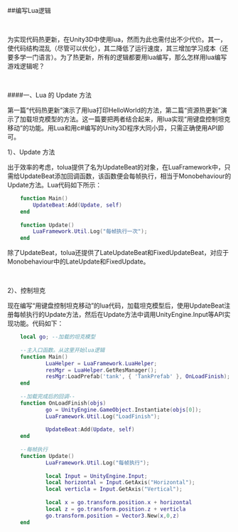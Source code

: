 ##编写Lua逻辑

&emsp;

为实现代码热更新，在Unity3D中使用lua，然而为此也需付出不少代价。其一，使代码结构混乱（尽管可以优化），其二降低了运行速度，其三增加学习成本（还要多学一门语言）。为了热更新，所有的逻辑都要用lua编写，那么怎样用lua编写游戏逻辑呢？

&emsp;

####一、Lua 的 Update 方法

第一篇“代码热更新”演示了用lua打印HelloWorld的方法，第二篇“资源热更新”演示了加载坦克模型的方法。这一篇要把两者结合起来，用lua实现“用键盘控制坦克移动”的功能。用Lua和用c#编写的Unity3D程序大同小异，只需正确使用API即可。

1）、Update 方法

出于效率的考虑，tolua提供了名为UpdateBeat的对象，在LuaFramework中，只需给UpdateBeat添加回调函数，该函数便会每帧执行，相当于Monobehaviour的Update方法。Lua代码如下所示：

```lua
    function Main()                                 
        UpdateBeat:Add(Update, self)
    end
  
    function Update()
        LuaFramework.Util.Log("每帧执行一次");
    end
```

除了UpdateBeat，tolua还提供了LateUpdateBeat和FixedUpdateBeat，对应于Monobehaviour中的LateUpdate和FixedUpdate。

&emsp;

2）、控制坦克

现在编写“用键盘控制坦克移动”的lua代码，加载坦克模型后，使用UpdateBeat注册每帧执行的Update方法，然后在Update方法中调用UnityEngine.Input等API实现功能。代码如下：

```lua
    local go; --加载的坦克模型
    
    --主入口函数。从这里开始lua逻辑
    function Main()       
            LuaHelper = LuaFramework.LuaHelper;
            resMgr = LuaHelper.GetResManager();
            resMgr:LoadPrefab('tank', { 'TankPrefab' }, OnLoadFinish);
    end
     
    --加载完成后的回调--
    function OnLoadFinish(objs)
            go = UnityEngine.GameObject.Instantiate(objs[0]);
            LuaFramework.Util.Log("LoadFinish");
            
            UpdateBeat:Add(Update, self)
    end
     
    --每帧执行
    function Update()
            LuaFramework.Util.Log("每帧执行");
            
            local Input = UnityEngine.Input;
            local horizontal = Input.GetAxis("Horizontal");
            local verticla = Input.GetAxis("Vertical");
            
            local x = go.transform.position.x + horizontal
            local z = go.transform.position.z + verticla
            go.transform.position = Vector3.New(x,0,z)
    end
```
